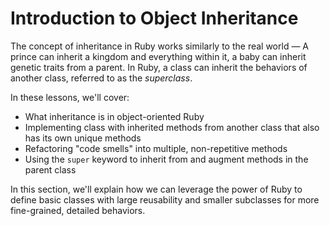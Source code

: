 # Introduction to Object Inheritance

The concept of inheritance in Ruby works similarly to the real world &mdash; A prince
can inherit a kingdom and everything within it, a baby can inherit genetic
traits from a parent. In Ruby, a class can inherit the behaviors of another
class, referred to as the _superclass_.

In these lessons, we'll cover:

* What inheritance is in object-oriented Ruby
* Implementing class with inherited methods from another class that also has its
  own unique methods
* Refactoring "code smells" into multiple, non-repetitive methods
* Using the `super` keyword to inherit from and augment methods in the parent
  class

In this section, we'll explain how we can leverage the power of Ruby to define
basic classes with large reusability and smaller subclasses for more
fine-grained, detailed behaviors.
